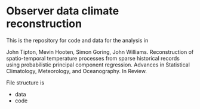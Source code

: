 # Observer data climate reconstruction

This is the repository for code and data for the analysis in 

John Tipton, Mevin Hooten, Simon Goring, John Williams. Reconstruction of spatio-temporal temperature processes from sparse historical records using probabilistic principal component regression. Advances in Statistical Climatology, Meteorology, and Oceanography. In Review.

File structure is
- data
- code
